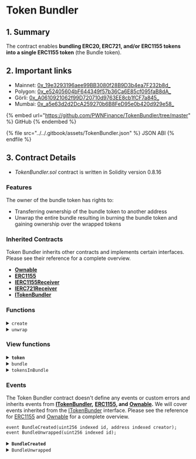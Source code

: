 # Token Bundler

## 1. Summary

The contract enables **bundling ERC20, ERC721, and/or ERC1155 tokens into a single ERC1155 token** (the Bundle token).

## 2. Important links

* Mainnet: [0x_19e3293196aee99BB3080f28B9D3b4ea7F232b8d_](https://etherscan.io/address/0x19e3293196aee99BB3080f28B9D3b4ea7F232b8d)
* Polygon: [0x_e52405604bF644349f57b36Ca6E85cf095faB8dA_](https://polygonscan.com/address/0xe52405604bf644349f57b36ca6e85cf095fab8da)
* Görli: [0x_A0610921062f99D720710d9763EE8cb1fCF7a845_](https://goerli.etherscan.io/address/0xA0610921062f99D720710d9763EE8cb1fCF7a845)
* Mumbai: [0x_a5e63d2d2DcA259270b6B8FeD95e0b420d929e58_](https://mumbai.polygonscan.com/address/0xa5e63d2d2DcA259270b6B8FeD95e0b420d929e58)

{% embed url="https://github.com/PWNFinance/TokenBundler/tree/master" %}
GitHub
{% endembed %}

{% file src="../../.gitbook/assets/TokenBundler.json" %}
JSON ABI
{% endfile %}

## 3. Contract Details

* _TokenBundler.sol_ contract is written in Solidity version 0.8.16

### Features

The owner of the bundle token has rights to:

* Transferring ownership of the bundle token to another address
* Unwrap the entire bundle resulting in burning the bundle token and gaining ownership over the wrapped tokens

### Inherited Contracts

Token Bundler inherits other contracts and implements certain interfaces. Please see their reference for a complete overview.

* [**Ownable**](https://docs.openzeppelin.com/contracts/2.x/api/ownership#Ownable)
* [**ERC1155**](https://eips.ethereum.org/EIPS/eip-1155)
* [**IERC1155Receiver**](https://docs.openzeppelin.com/contracts/4.x/api/token/erc1155#IERC1155Receiver)
* [**IERC721Receiver**](https://docs.openzeppelin.com/contracts/4.x/api/token/erc721#IERC721Receiver)
* [**ITokenBundler**](https://github.com/PWNFinance/TokenBundler/blob/master/src/ITokenBundler.sol)

### Functions

<details>

<summary><code>create</code></summary>

#### Overview

This function mints a bundle token and transfers assets to the Bundler contract.

<mark style="color:yellow;">Make sure to approve all bundled assets towards the Token Bundler contract before calling this function.</mark>

This function takes one argument:

* `MultiToken.Asset[] memory`**`_assets`** - List of assets to include in a bundle

See [MultiToken](../libraries/multitoken.md) for more information about the argument type.

The function returns the ID of the created bundle.

#### Implementation

```solidity
function create(MultiToken.Asset[] memory _assets) override external returns (uint256 bundleId) {
    uint256 length = _assets.length;
    require(length > 0, "Need to bundle at least one asset");
    require(length <= type(uint256).max - _nonce, "Bundler out of capacity");

    bundleId = ++_id;
    uint256 _bundleNonce = _nonce;
    unchecked { _nonce += length; }

    for (uint i; i < length;) {
        unchecked { ++_bundleNonce; }

        _tokens[_bundleNonce] = _assets[i];
        _bundles[bundleId].push(_bundleNonce);

        _assets[i].transferAssetFrom(msg.sender, address(this));

        unchecked { ++i; }
    }

    _mint(msg.sender, bundleId, 1, "");

    emit BundleCreated(bundleId, msg.sender);
}
```

</details>

<details>

<summary><code>unwrap</code></summary>

#### Overview

This function burns the bundle token and transfers assets to the caller.

<mark style="color:green;">The caller has to be the bundle owner.</mark>&#x20;

This function takes one argument:

* `uint256`**`_bundleId`** - Bundle id to unwrap

#### Implementation

```solidity
function unwrap(uint256 _bundleId) override external {
    require(balanceOf(msg.sender, _bundleId) == 1, "Sender is not bundle owner");

    uint256[] memory tokenList = _bundles[_bundleId];

    uint256 length = tokenList.length;
    for (uint i; i < length;) {
        _tokens[tokenList[i]].transferAsset(msg.sender);
        delete _tokens[tokenList[i]];

        unchecked { ++i; }
    }

    delete _bundles[_bundleId];

    _burn(msg.sender, _bundleId, 1);

    emit BundleUnwrapped(_bundleId);
}
```

</details>

### View functions

<details>

<summary><strong><code>token</code></strong></summary>

#### **Overview**

Each token has its nonce. This function returns an Asset struct (see [MultiToken](../libraries/multitoken.md#asset-struct)) for a provided token nonce.&#x20;

This function takes one argument:

* `uint265`` `**`_tokenId`** - Token nonce from the bundle asset list.

#### Implementation

```solidity
function token(uint256 _tokenId) override external view returns (MultiToken.Asset memory) {
    return _tokens[_tokenId];
}
```

</details>

<details>

<summary><code>bundle</code></summary>

#### Overview

Returns an array of asset IDs in a bundle as a `uint256[]`.

This function takes one argument:

* `uint256`**`_bundleId`** - Bundle id

#### Implementation

```solidity
function bundle(uint256 _bundleId) override external view returns (uint256[] memory) {
    return _bundles[_bundleId];
}
```

</details>

<details>

<summary><code>tokensInBundle</code></summary>

#### Overview

Returns an array of assets in a bundle. Each asset is represented as an Asset struct (see [MultiToken](../libraries/multitoken.md#asset-struct)).

This function takes one argument:

* `uint256`**`_bundleId`** - Bundle id

#### Implementation

```solidity
function tokensInBundle(uint256 _bundleId) override external view returns (MultiToken.Asset[] memory) {
    uint256[] memory tokenList = _bundles[_bundleId];
    uint256 length = tokenList.length;

    MultiToken.Asset[] memory tokens = new MultiToken.Asset[](length);

    for (uint256 i; i < length;) {
        tokens[i] = _tokens[tokenList[i]];

        unchecked { ++i; }
    }

    return tokens;
}
```

</details>

### Events

The Token Bundler contract doesn't define any events or custom errors and inherits events from [**ITokenBundler**](https://github.com/PWNFinance/TokenBundler/blob/master/src/ITokenBundler.sol)**,** [**ERC1155**](https://eips.ethereum.org/EIPS/eip-1155)**, and** [**Ownable**](https://docs.openzeppelin.com/contracts/2.x/api/ownership#Ownable)**.** We will cover events inherited from the [ITokenBunder](https://github.com/PWNFinance/TokenBundler/blob/master/src/ITokenBundler.sol) interface. Please see the reference for [ERC1155](https://eips.ethereum.org/EIPS/eip-1155) and [Ownable](https://docs.openzeppelin.com/contracts/2.x/api/ownership#Ownable) for a complete overview.&#x20;

```solidity
event BundleCreated(uint256 indexed id, address indexed creator);
event BundleUnwrapped(uint256 indexed id);
```

<details>

<summary><strong><code>BundleCreated</code></strong></summary>

BundleCreated event is emitted when a new bundle is created.

This event has two parameters:

* `uint256 indexed`**`id`** - Id of the bundle
* `address indexed`**`creator`** - Address of the bundle creator

</details>

<details>

<summary><code>BundleUnwrapped</code></summary>

BundleUnwrapped event is emitted when a bundle is unwrapped and burned.

This event has one parameter:

* `uint256 indexed`**`id`** - Id of the unwrapped bundle.&#x20;

</details>
